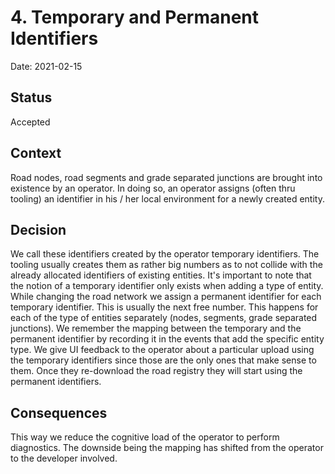# 4. Temporary and Permanent Identifiers

Date: 2021-02-15

## Status

Accepted

## Context

Road nodes, road segments and grade separated junctions are brought into existence by an operator.
In doing so, an operator assigns (often thru tooling) an identifier in his / her local environment for a newly created entity.

## Decision

We call these identifiers created by the operator temporary identifiers. The tooling usually creates them as rather big numbers as to not collide with the already allocated identifiers of existing entities.
It's important to note that the notion of a temporary identifier only exists when adding a type of entity.
While changing the road network we assign a permanent identifier for each temporary identifier. This is usually the next free number. This happens for each of the type of entities separately (nodes, segments, grade separated junctions).
We remember the mapping between the temporary and the permanent identifier by recording it in the events that add the specific entity type.
We give UI feedback to the operator about a particular upload using the temporary identifiers since those are the only ones that make sense to them.
Once they re-download the road registry they will start using the permanent identifiers.

## Consequences

This way we reduce the cognitive load of the operator to perform diagnostics.
The downside being the mapping has shifted from the operator to the developer involved.
